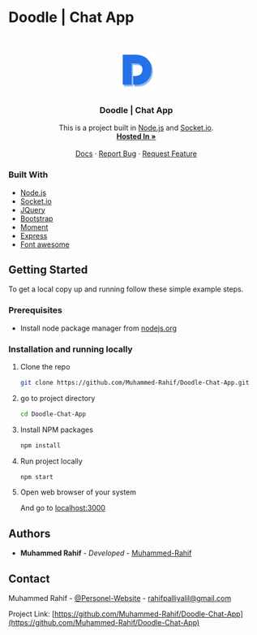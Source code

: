 # Doodle | Chat App

<!-- PROJECT LOGO -->
<br />
<p align="center">
  <a href="https://github.com/Muhammed-Rahif/Doodle-Chat-App">
    <img src="./public/images/d-vector-logo.png" alt="Logo" width="80" height="80">
  </a>

  <h3 align="center">Doodle | Chat App</h3>

  <p align="center">This is a project built in <a href="https://nodejs.org/">Node.js</a> and <a href="https://socket.io/">Socket.io</a>.
    <br />
    <a href="https://doodle-chat-app.herokuapp.com"><strong>Hosted In »</strong></a>
    <br />
    <br />
    <a href="https://github.com/Muhammed-Rahif/Doodle-Chat-App">Docs</a>
    ·
    <a href="https://github.com/Muhammed-Rahif/Doodle-Chat-App/issues">Report Bug</a>
    ·
    <a href="https://github.com/Muhammed-Rahif/Doodle-Chat-App/issues">Request Feature</a>
  </p>
</p>

### Built With

- [Node.js](https://nodejs.org/)
- [Socket.io](https://socket.io/)
- [JQuery](https://jquery.com)
- [Bootstrap](https://getbootstrap.com)
- [Moment](https://momentjs.com)
- [Express](https://expressjs.com/)
- [Font awesome](https://fontawesome.com/)

<!-- GETTING STARTED -->

## Getting Started

To get a local copy up and running follow these simple example steps.

### Prerequisites


- Install node package manager from [nodejs.org](https://nodejs.org/)

### Installation and running locally 

1. Clone the repo
   ```sh
   git clone https://github.com/Muhammed-Rahif/Doodle-Chat-App.git
   ```
2. go to project directory
   ```sh
   cd Doodle-Chat-App
   ```
3. Install NPM packages
   ```sh
   npm install
   ```
4. Run project locally
   ```sh
   npm start
   ```
5. Open web browser of your system
   
   And go to [localhost:3000](http://localhost:3000)

## Authors

- **Muhammed Rahif** - _Developed_ - [Muhammed-Rahif](https://github.com/Muhammed-Rahif)

<!-- CONTACT -->

## Contact

Muhammed Rahif - [@Personel-Website](https://https://muhammed-rahif.github.io/Muhammed-Rahif_Personel-Website/) - rahifpalliyalil@gmail.com

Project Link: [https://github.com/Muhammed-Rahif/Doodle-Chat-App](https://github.com/Muhammed-Rahif/Doodle-Chat-App)
